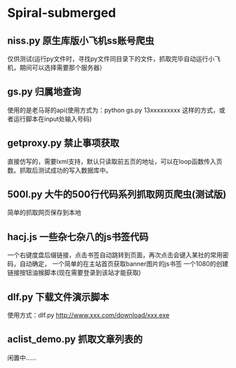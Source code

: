 # Spiral-submerged

## niss.py 原生库版小飞机ss账号爬虫
仅供测试(运行py文件时，寻找py文件同目录下的文件，抓取完毕自动运行小飞机，期间可以选择需要那个服务器）


## gs.py 归属地查询
使用的是老马哥的api(使用方式为：python gs.py 13xxxxxxxxx 这样的方式，或者运行脚本在input处输入号码)

## getproxy.py 禁止事项获取
直接仿写的，需要lxml支持，默认只读取前五页的地址，可以在loop函数传入页数。抓取后测试成功的写入数据库中。

## 500l.py 大牛的500行代码系列抓取网页爬虫(测试版)
简单的抓取网页保存到本地

## hacj.js 一些杂七杂八的js书签代码
一个右键度盘后缀链接，点击书签自动跳转到页面，再次点击会键入某社的常用密码，自动确定，
一个简单的在主站首页获取banner图片的js书签
一个1080的创建链接按钮油猴脚本(现在需要登录到该站才能获取)

## dlf.py 下载文件演示脚本
使用方式：dlf.py http://www.xxx.com/download/xxx.exe

## aclist_demo.py 抓取文章列表的
闲置中……